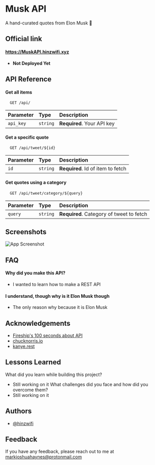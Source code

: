 # Musk API

A hand-curated quotes from Elon Musk 🚀

## Official link

#### https://MuskAPI.hinzwifi.xyz

- **Not Deployed Yet**

## API Reference

#### Get all items

```http
  GET /api/
```

| Parameter | Type     | Description                |
| :-------- | :------- | :------------------------- |
| `api_key` | `string` | **Required**. Your API key |

#### Get a specific quote

```http
  GET /api/tweet/${id}
```

| Parameter | Type     | Description                       |
| :-------- | :------- | :-------------------------------- |
| `id`      | `string` | **Required**. Id of item to fetch |

#### Get quotes using a category

```http
  GET /api/tweet/category/${query}
```

| Parameter | Type     | Description                              |
| :-------- | :------- | :--------------------------------------- |
| `query`   | `string` | **Required**. Category of tweet to fetch |

## Screenshots

![App Screenshot](https://via.placeholder.com/468x300?text=App+Screenshot+Here)

## FAQ

#### Why did you make this API?

- I wanted to learn how to make a REST API

#### I understand, though why is it Elon Musk though

- The only reason why because it is Elon Musk

## Acknowledgements

- [Fireship's 100 seconds about API ](https://www.youtube.com/watch?v=-MTSQjw5DrM)
- [chucknorris.io](https://api.chucknorris.io/)
- [kanye.rest](https://kanye.rest/)

## Lessons Learned

What did you learn while building this project?

- Still working on it
  What challenges did you face and how did you overcome them?
- Still working on it

## Authors

- [@hinzwifi](https://www.github.com/hinzwifi)

## Feedback

If you have any feedback, please reach out to me at markjoshuahaynes@protonmail.com
